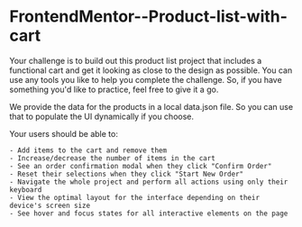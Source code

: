 # FrontendMentor--Product-list-with-cart
Your challenge is to build out this product list project that includes a functional cart and get it looking as close to the design as possible.
You can use any tools you like to help you complete the challenge. So, if you have something you'd like to practice, feel free to give it a go.

We provide the data for the products in a local data.json file. So you can use that to populate the UI dynamically if you choose.

Your users should be able to:

    - Add items to the cart and remove them
    - Increase/decrease the number of items in the cart
    - See an order confirmation modal when they click "Confirm Order"
    - Reset their selections when they click "Start New Order"
    - Navigate the whole project and perform all actions using only their keyboard
    - View the optimal layout for the interface depending on their device's screen size
    - See hover and focus states for all interactive elements on the page
